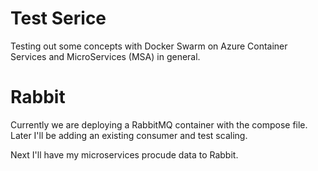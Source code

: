 # Test Serice

Testing out some concepts with Docker Swarm on Azure Container Services
and MicroServices (MSA) in general.  

# Rabbit

Currently we are deploying a RabbitMQ container with the compose file.  Later 
I'll be adding an existing consumer and test scaling.

Next I'll have my microservices procude data to Rabbit.